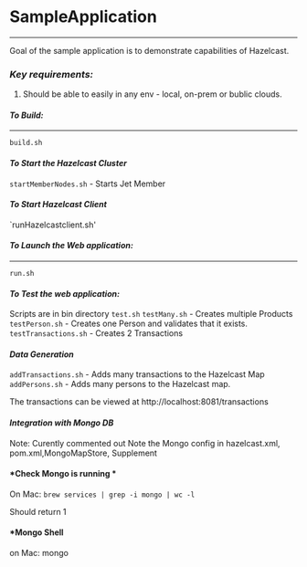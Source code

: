 
# **SampleApplication**
___________________

Goal of the sample application is to demonstrate capabilities of Hazelcast.

### *Key requirements:*

1. Should be able to easily in any env - local, on-prem or bublic clouds.


#### *To Build:*
__________

`build.sh`

#### *To Start the Hazelcast Cluster*

`startMemberNodes.sh`    - Starts Jet Member

#### *To Start Hazelcast Client*
`runHazelcastclient.sh'


#### *To Launch the Web application:*
________

`run.sh`

#### *To Test the web application:*

Scripts are in bin directory
`test.sh`
`testMany.sh` - Creates multiple Products
`testPerson.sh` - Creates one Person and validates that it exists.
`testTransactions.sh` - Creates 2 Transactions

#### *Data Generation* 
`addTransactions.sh` - Adds many transactions to the Hazelcast Map
`addPersons.sh` - Adds many persons to the Hazelcast map.


The transactions can be viewed at 
http://localhost:8081/transactions

 
#### *Integration with Mongo DB*
Note: Curently commented out
Note the Mongo config in hazelcast.xml, pom.xml,MongoMapStore, Supplement

#### *Check Mongo is running *
On Mac:
`brew services | grep -i mongo | wc -l`

Should return 1 

#### *Mongo Shell
on Mac:
mongo









